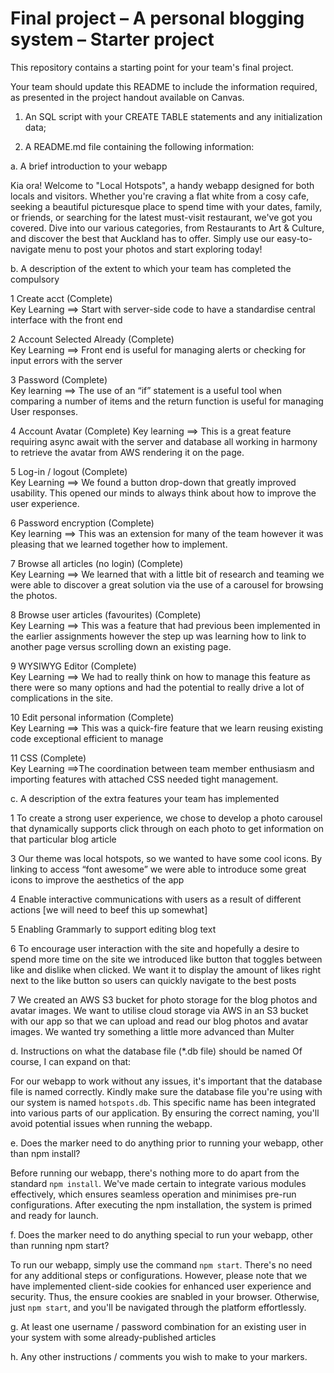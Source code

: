 Final project &ndash; A personal blogging system &ndash; Starter project
==========
This repository contains a starting point for your team's final project.

Your team should update this README to include the information required, as presented in the project handout available on Canvas.

1. An SQL script with your CREATE TABLE statements and any initialization data;

2. A README.md file containing the following information:

a. A brief introduction to your webapp

Kia ora! Welcome to "Local Hotspots", a handy webapp designed for both locals and visitors. Whether you're craving a flat white from a cosy cafe, seeking a beautiful picturesque place to spend time with your dates, family, or friends, or searching for the latest must-visit restaurant, we've got you covered. Dive into our various categories, from Restaurants to Art & Culture, and discover the best that Auckland has to offer. Simply use our easy-to-navigate menu to post your photos and start exploring today!

b. A description of the extent to which your team has completed the compulsory

1 Create acct (Complete)  
      Key Learning ==> Start with server-side code to have a standardise central interface with the front end
      
2 Account Selected Already  (Complete)  
      Key Learning ==> Front end is useful for managing alerts or checking for input errors with the server

3 Password  (Complete)  
      Key learning ==> The use of an “if” statement is a useful tool when comparing a number of items and the return function is useful for managing User responses.
      
4 Account Avatar  (Complete) 
      Key learning ==> This is a great feature requiring async await with the server and database all working in harmony to retrieve the avatar from AWS rendering it on the page.
      
5 Log-in / logout (Complete)  
      Key Learning ==> We found a button drop-down that greatly improved usability.  This opened our minds to always think about how to improve the user experience.

6 Password encryption (Complete)  
      Key learning ==> This was an extension for many of the team however it was pleasing that we learned together how to implement.
      
7 Browse all articles (no login)  (Complete)  
      Key Learning ==> We learned that with a little bit of research and teaming we were able to discover a great solution via the use of a carousel for browsing the photos.
      
8 Browse user articles (favourites) (Complete)  
      Key Learning ==> This was a feature that had previous been implemented in the earlier assignments however the step up was learning how to link to another page versus scrolling down an existing page.
      
9 WYSIWYG Editor  (Complete)  
      Key Learning ==> We had to really think on how to manage this feature as there were so many options and had the potential to really drive a lot of complications in the site.   
      
10  Edit personal information (Complete)  
      Key Learning ==> This was a quick-fire feature that we learn reusing existing code exceptional efficient to manage
      
11  CSS (Complete)  
      Key Learning ==>The coordination between team member enthusiasm and importing features with attached CSS needed tight management.

c. A description of the extra features your team has implemented

1 To create a strong user experience, we chose to develop a photo carousel that dynamically supports click through on each photo to get information on that particular blog article

3 Our theme was local hotspots, so we wanted to have some cool icons.  By linking to access “font awesome” we were able to introduce some great icons to improve the aesthetics of the app

4 Enable interactive communications with users as a result of different actions [we will need to beef this up somewhat] 

5 Enabling Grammarly to support editing blog text

6 To encourage user interaction with the site and hopefully a desire to spend more time on the site we introduced like button that toggles between like and dislike when clicked. We want it to display the amount of likes right next to the like button so users can quickly navigate to the best posts

7 We created an AWS S3 bucket for photo storage for the blog photos and avatar images.  We want to utilise cloud storage via AWS in an S3 bucket with our app so that we can upload and read our blog photos and avatar images.  We wanted try something a little more advanced than Multer

d. Instructions on what the database file (*.db file) should be named
Of course, I can expand on that:

For our webapp to work without any issues, it's important that the database file is named correctly. Kindly make sure the database file you're using with our system is named `hotspots.db`. This specific name has been integrated into various parts of our application. By ensuring the correct naming, you'll avoid potential issues when running the webapp. 

e. Does the marker need to do anything prior to running your webapp, other
than npm install?

Before running our webapp, there's nothing more to do apart from the standard `npm install`. We've made certain to integrate various modules effectively, which ensures seamless operation and minimises pre-run configurations. After executing the npm installation, the system is primed and ready for launch.

f. Does the marker need to do anything special to run your webapp, other than
running npm start?

To run our webapp, simply use the command `npm start`. There's no need for any additional steps or configurations. However, please note that we have implemented client-side cookies for enhanced user experience and security. Thus, the ensure cookies are snabled in your browser. Otherwise, just `npm start`, and you'll be navigated through the platform effortlessly.

g. At least one username / password combination for an existing user in your
system with some already-published articles

h. Any other instructions / comments you wish to make to your markers.

